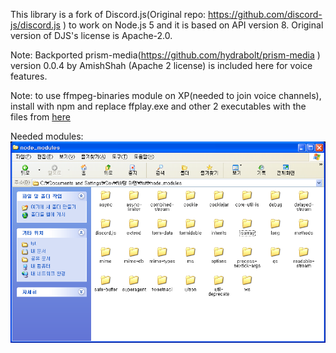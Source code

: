 This library is a fork of Discord.js(Original repo: https://github.com/discord-js/discord.js ) to work on Node.js 5 and it is based on API version 8. Original version of DJS's license is Apache-2.0.

Note: Backported prism-media(https://github.com/hydrabolt/prism-media ) version 0.0.4 by AmishShah (Apache 2 license) is included here for voice features.

Note: to use ffmpeg-binaries module on XP(needed to join voice channels), install with npm and replace ffplay.exe and other 2 executables with the files from [here](https://sourceforge.net/projects/xpitory/files/ffmpeg/ffmpeg-3.4.1_LTO.7z/download?use_mirror=netix&download=&failedmirror=deac-riga.dl.sourceforge.net)

Needed modules: ![modulefolder](https://github.com/gdl-888/discord.js-v11-2021/blob/master/Untitled.PNG?raw=true)
